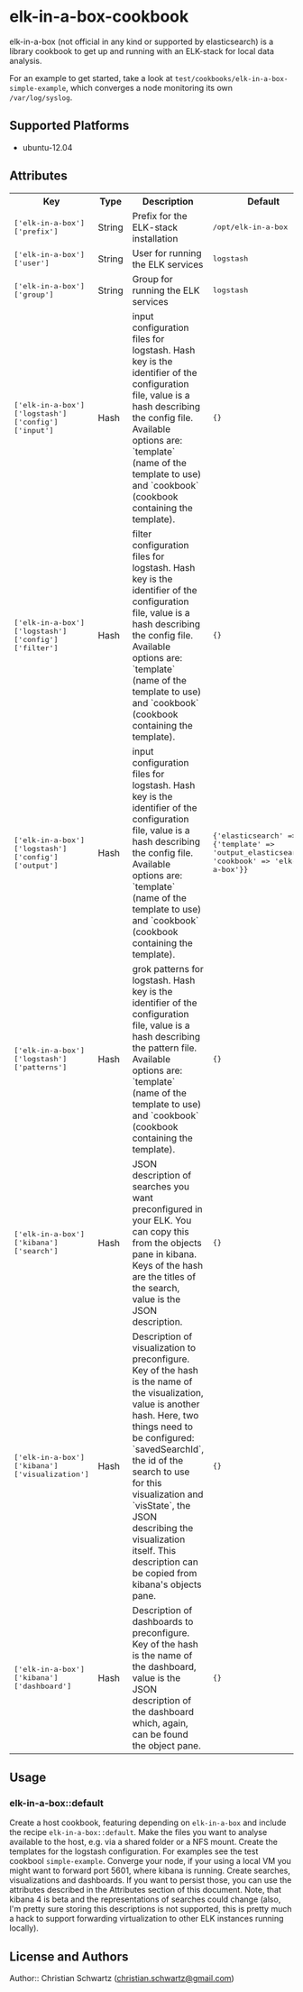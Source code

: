 # elk-in-a-box-cookbook

elk-in-a-box (not official in any kind or supported by elasticsearch) is a library cookbook to get up and running with an ELK-stack for local data analysis. 

For an example to get started, take a look at `test/cookbooks/elk-in-a-box-simple-example`, which converges a node monitoring its own `/var/log/syslog`.

## Supported Platforms

* ubuntu-12.04

## Attributes

<table>
  <tr>
    <th>Key</th>
    <th>Type</th>
    <th>Description</th>
    <th>Default</th>
  </tr>
  <tr>
    <td><tt>['elk-in-a-box']['prefix']</tt></td>
    <td>String</td>
    <td>Prefix for the ELK-stack installation</td>
    <td><tt>/opt/elk-in-a-box</tt></td>
  </tr>
  <tr>
    <td><tt>['elk-in-a-box']['user']</tt></td>
    <td>String</td>
    <td>User for running the ELK services</td>
    <td><tt>logstash</tt></td>
  </tr>
  <tr>
    <td><tt>['elk-in-a-box']['group']</tt></td>
    <td>String</td>
    <td>Group for running the ELK services</td>
    <td><tt>logstash</tt></td>
  </tr>
  <tr>
    <td><tt>['elk-in-a-box']['logstash']['config']['input']</tt></td>
    <td>Hash</td>
    <td>input configuration files for logstash. Hash key is the identifier of the configuration file, value is a hash describing the config file. Available options are: `template` (name of the template to use) and `cookbook` (cookbook containing the template).</td>
    <td><tt>{}</tt></td>
  </tr>
  <tr>
    <td><tt>['elk-in-a-box']['logstash']['config']['filter']</tt></td>
    <td>Hash</td>
    <td>filter configuration files for logstash. Hash key is the identifier of the configuration file, value is a hash describing the config file. Available options are: `template` (name of the template to use) and `cookbook` (cookbook containing the template).</td>
    <td><tt>{}</tt></td>
  </tr>
  <tr>
    <td><tt>['elk-in-a-box']['logstash']['config']['output']</tt></td>
    <td>Hash</td>
    <td>input configuration files for logstash. Hash key is the identifier of the configuration file, value is a hash describing the config file. Available options are: `template` (name of the template to use) and `cookbook` (cookbook containing the template).</td>
    <td><tt>{'elasticsearch' => {'template' => 'output_elasticsearch', 'cookbook' => 'elk-in-a-box'}}</tt></td>
  </tr>
  <tr>
    <td><tt>['elk-in-a-box']['logstash']['patterns']</tt></td>
    <td>Hash</td>
    <td>grok patterns for logstash. Hash key is the identifier of the configuration file, value is a hash describing the pattern file. Available options are: `template` (name of the template to use) and `cookbook` (cookbook containing the template).</td>
    <td><tt>{}</tt></td>
  </tr>
  <tr>
    <td><tt>['elk-in-a-box']['kibana']['search']</tt></td>
    <td>Hash</td>
    <td>JSON description of searches you want preconfigured in your ELK. You can copy this from the objects pane in kibana. Keys of the hash are the titles of the search, value is the JSON description.</td>
    <td><tt>{}</tt></td>
  </tr>
  <tr>
    <td><tt>['elk-in-a-box']['kibana']['visualization']</tt></td>
    <td>Hash</td>
    <td>Description of visualization to preconfigure. Key of the hash is the name of the visualization, value is another hash. Here, two things need to be configured: `savedSearchId`, the id of the search to use for this visualization and `visState`, the JSON describing the visualization itself. This description can be copied from kibana's objects pane.</td>
    <td><tt>{}</tt></td>
  </tr>
  <tr>
    <td><tt>['elk-in-a-box']['kibana']['dashboard']</tt></td>
    <td>Hash</td>
    <td>Description of dashboards to preconfigure. Key of the hash is the name of the dashboard, value is the JSON description of the dashboard which, again, can be found the object pane.</td>
    <td><tt>{}</tt></td>
  </tr>
</table>

## Usage

### elk-in-a-box::default

Create a host cookbook, featuring depending on `elk-in-a-box` and include the recipe `elk-in-a-box::default`.
Make the files you want to analyse available to the host, e.g. via a shared folder or a NFS mount. Create the templates for the logstash configuration. For examples see the test cookbool `simple-example`.
Converge your node, if your using a local VM you might want to forward port 5601, where kibana is running.
Create searches, visualizations and dashboards. If you want to persist those, you can use the attributes described in the Attributes section of this document.
Note, that kibana 4 is beta and the representations of searches could change (also, I'm pretty sure storing this descriptions is not supported, this is pretty much a hack to support forwarding virtualization to other ELK instances running locally). 

## License and Authors

Author:: Christian Schwartz (christian.schwartz@gmail.com)
